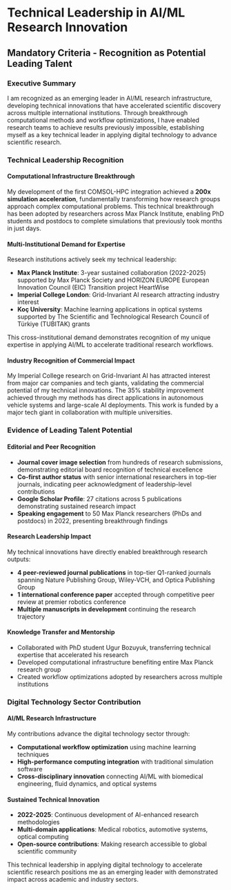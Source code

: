 # Technical Leadership in AI/ML Research Innovation

## Mandatory Criteria - Recognition as Potential Leading Talent

### Executive Summary

I am recognized as an emerging leader in AI/ML research infrastructure, developing technical innovations that have accelerated scientific discovery across multiple international institutions. Through breakthrough computational methods and workflow optimizations, I have enabled research teams to achieve results previously impossible, establishing myself as a key technical leader in applying digital technology to advance scientific research.

### Technical Leadership Recognition

#### Computational Infrastructure Breakthrough

My development of the first COMSOL-HPC integration achieved a **200x simulation acceleration**, fundamentally transforming how research groups approach complex computational problems. This technical breakthrough has been adopted by researchers across Max Planck Institute, enabling PhD students and postdocs to complete simulations that previously took months in just days.

#### Multi-Institutional Demand for Expertise

Research institutions actively seek my technical leadership:

- **Max Planck Institute**: 3-year sustained collaboration (2022-2025) supported by Max Planck Society and HORIZON EUROPE European Innovation Council (EIC) Transition project HeartWise
- **Imperial College London**: Grid-Invariant AI research attracting industry interest
- **Koç University**: Machine learning applications in optical systems supported by The Scientific and Technological Research Council of Türkiye (TUBITAK) grants

This cross-institutional demand demonstrates recognition of my unique expertise in applying AI/ML to accelerate traditional research workflows.

#### Industry Recognition of Commercial Impact

My Imperial College research on Grid-Invariant AI has attracted interest from major car companies and tech giants, validating the commercial potential of my technical innovations. The 35% stability improvement achieved through my methods has direct applications in autonomous vehicle systems and large-scale AI deployments. This work is funded by a major tech giant in collaboration with multiple universities.

### Evidence of Leading Talent Potential

#### Editorial and Peer Recognition

- **Journal cover image selection** from hundreds of research submissions, demonstrating editorial board recognition of technical excellence
- **Co-first author status** with senior international researchers in top-tier journals, indicating peer acknowledgment of leadership-level contributions
- **Google Scholar Profile**: 27 citations across 5 publications demonstrating sustained research impact
- **Speaking engagement** to 50 Max Planck researchers (PhDs and postdocs) in 2022, presenting breakthrough findings

#### Research Leadership Impact

My technical innovations have directly enabled breakthrough research outputs:

- **4 peer-reviewed journal publications** in top-tier Q1-ranked journals spanning Nature Publishing Group, Wiley-VCH, and Optica Publishing Group
- **1 international conference paper** accepted through competitive peer review at premier robotics conference
- **Multiple manuscripts in development** continuing the research trajectory

#### Knowledge Transfer and Mentorship

- Collaborated with PhD student Ugur Bozuyuk, transferring technical expertise that accelerated his research
- Developed computational infrastructure benefiting entire Max Planck research group
- Created workflow optimizations adopted by researchers across multiple institutions

### Digital Technology Sector Contribution

#### AI/ML Research Infrastructure

My contributions advance the digital technology sector through:

- **Computational workflow optimization** using machine learning techniques
- **High-performance computing integration** with traditional simulation software
- **Cross-disciplinary innovation** connecting AI/ML with biomedical engineering, fluid dynamics, and optical systems

#### Sustained Technical Innovation

- **2022-2025**: Continuous development of AI-enhanced research methodologies
- **Multi-domain applications**: Medical robotics, automotive systems, optical computing
- **Open-source contributions**: Making research accessible to global scientific community

This technical leadership in applying digital technology to accelerate scientific research positions me as an emerging leader with demonstrated impact across academic and industry sectors.